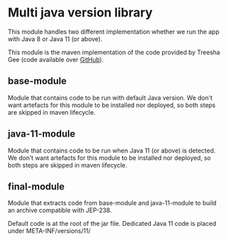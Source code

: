 # Multi java version library

This module handles two different implementation
whether we run the app with Java 8 or Java 11 (or above).

This module is the maven implementation of the
code provided by Treesha Gee (code available
over [GitHub](https://github.com/trishagee/multi-version-jar)).

## base-module
Module that contains code to be run with default Java version.
We don't want artefacts for this module to be installed nor deployed, 
so both steps are skipped in maven lifecycle.

## java-11-module
Module that contains code to be run when Java 11 (or above) is detected.
We don't want artefacts for this module to be installed nor deployed,
so both steps are skipped in maven lifecycle.

## final-module
Module that extracts code from base-module and java-11-module to build an
archive compatible with JEP-238.

Default code is at the root of the jar file. Dedicated Java 11 code is placed
under META-INF/versions/11/